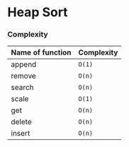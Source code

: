 # Heap Sort
### Complexity
| Name of function | Complexity |
|------------------|------------|
| append           | `O(1)`     |
| remove           | `O(n)`     |
| search           | `O(n)`     |
| scale            | `O(1)`     |
| get              | `O(n)`     |
| delete           | `O(n)`     |
| insert           | `O(n)`     |

